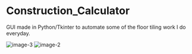 # Construction_Calculator
GUI made in Python/Tkinter to automate some of the floor tiling work I do everyday.

<img src="https://i.ibb.co/WWjP62g/image-3.png" alt="image-3" border="0">
<img src="https://i.ibb.co/h92Cch6/image-2.png" alt="image-2" border="0">
